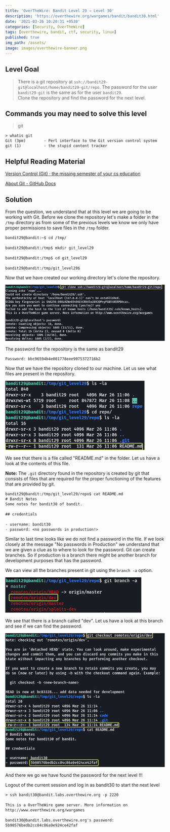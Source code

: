 ```yaml
---
title: 'OverTheWire: Bandit Level 29 → Level 30'
description: 'https://overthewire.org/wargames/bandit/bandit30.html'
date: '2021-03-26 10:20:31 +0530'
categories: [Security, OverTheWire]
tags: [overthewire, bandit, ctf, security, linux]
published: true
img_path: /assets/
image: images/overthewire-banner.png
---
```


## Level Goal

> There is a git repository at `ssh://bandit29-git@localhost/home/bandit29-git/repo`. The password for the user `bandit29-git` is the same as for the user `bandit29`.  
> Clone the repository and find the password for the next level.

## Commands you may need to solve this level

> git

```
> whatis git  
Git (3pm)        - Perl interface to the Git version control system  
git (1)          - the stupid content tracker
```

## Helpful Reading Material

[Version Control (Git) · the missing semester of your cs education](https://missing.csail.mit.edu/2020/version-control/)

[About Git - GitHub Docs](https://guides.github.com/introduction/git-handbook/)

## Solution

From the question, we understand that at this level we are going to be working with Git. Before we clone the repository let's make a folder in the `/tmp` directory as from some of the previous levels we know we only have proper permissions to save files in the `/tmp` folder.

```
bandit29@bandit:~$ cd /tmp/

bandit29@bandit:/tmp$ mkdir git_level29

bandit29@bandit:/tmp$ cd git_level29

bandit29@bandit:/tmp/git_level29$
```

Now that we have created our working directory let's clone the repository.

![Clone Git Repository](images/bandit-29-30/clone-git-repo.png)

The password for the repository is the same as bandit29

```
Password: bbc96594b4e001778eee9975372716b2
```

Now that we have the repository cloned to our machine. Let us see what files are present in the repository.

![View Repo Content|380](images/bandit-29-30/view-repo-content.png)

We see that there is a file called "README.md" in the folder. Let us have a look at the contents of this file.

**Note:** The `.git` directory found in the repository is created by git that consists of files that are required for the proper functioning of the features that are provided by git.

```
bandit29@bandit:/tmp/git_level29/repo$ cat README.md   
# Bandit Notes  
Some notes for bandit30 of bandit.

## credentials

- username: bandit30  
- password: <no passwords in production!>
```

Similar to last time looks like we do not find a password in the file. If we look closely at the message "No passwords in Production" we understand that we are given a clue as to where to look for the password. Git can create branches. So if production is a branch there might be another branch for development purposes that has the password.

We can view all the branches present in git using the `branch -a` option.

![View Repo Branches|380](images/bandit-29-30/view-repo-branches.png)

We see that there is a branch called "dev". Let us have a look at this branch and see if we can find the password.

![Checkout Dev Branch|540](images/bandit-29-30/checkout-branch.png)

And there we go we have found the password for the next level !!!

Logout of the current session and log in as bandit30 to start the next level

```
> ssh bandit30@bandit.labs.overthewire.org -p 2220

This is a OverTheWire game server. More information on http://www.overthewire.org/wargames

bandit30@bandit.labs.overthewire.org's password: 5b90576bedb2cc04c86a9e924ce42faf
```